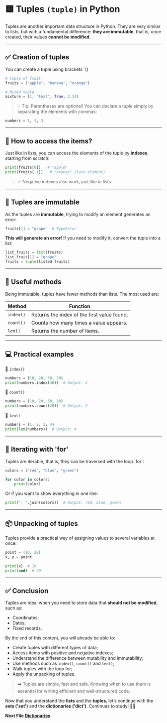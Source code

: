 # 🟨 Tuples ``(tuple)`` in Python

Tuples are another important data structure in Python. They are very similar to lists, but with a fundamental difference: **they are immutable**, that is, once created, their values **cannot be modified**.

---

## ✅ Creation of tuples

You can create a tuple using brackets `()

```python
# Tuple of fruit
fruits = ("apple", "banana", "orange")

# Mixed tuple
mixture = (1, "text", True, 3.14)
```

> 💡 Tip: Parentheses are optional! You can declare a tuple simply by separating the elements with commas:

```python
numbers = 1, 2, 3
```

---

## 🔎 How to access the items?

Just like in lists, you can access the elements of the tuple by **indexes**, starting from scratch:

```python
print(fruits[0])   # "apple"
print(fruits[-1])   # "orange" (last element)
```

> ✅ Negative indexes also work, just like in lists.

---

## 🚫 Tuples are immutable

As the tuples are **immutable**, trying to modify an element generates an error:

```python
fruits[1] = "grape"  # TypeError
```

**This will generate an error!** If you need to modify it, convert the tuple into a list:

```python
list_fruits = list(fruits)
list_fruit[1] = "grape"
fruits = tuple(listed fruits)
```

---

## 🧰 Useful methods

Being immutable, tuples have fewer methods than lists. The most used are:

| Method   | Function   |
|-----------|--------------------------------------------------------|
| `index()` | Returns the index of the first value found.   |
| `count()` | Counts how many times a value appears.   |
| `len()`   | Returns the number of items.   |

---

## 💻 Practical examples

🔖 ``index()``

```python
numbers = (10, 20, 30, 20)
print(numbers.index(30))  # Output: 2
```

🔖 ``count()``

```python
numbers = (10, 20, 30, 20)
print(numbers.count(20))  # Output: 2
```

🔖 ``len()``

```python
numbers = (1, 2, 3, 4)
print(len(numbers))  # Output: 4
```

---

## 🔁 Iterating with 'for'

Tuples are iterable, that is, they can be traversed with the loop `for':

```python
colors = ("red", "blue", "green")

for color in colors:
    print(color)
```

Or if you want to show everything in one line:

```python
print(", ".join(colors))  # Output: red, blue, green
```

---

## 📦 Unpacking of tuples

Tuples provide a practical way of assigning values to several variables at once:

```python
point = (10, 20)
x, y = point

print(x)  # 10
print(and)  # 20
```

---

## ✅ Conclusion

Tuples are ideal when you need to store data that **should not be modified**, such as:

- Coordinates;
- Dates;
- Fixed records.

By the end of this content, you will already be able to:

- Create tuples with different types of data;
- Access items with positive and negative indexes;
- Understand the difference between mutability and immutability;
- Use methods such as ``index()``, ``count()`` and ``len()``;
- Walk tuples with the loop for;
- Apply the unpacking of tuples.

> ➡️ Tuples are simple, fast and safe. Knowing when to use them is essential for writing efficient and well-structured code.

Now that you understand the **lists** and the **tuples**, let’s continue with the **sets ('set')** and the **dictionaries ('dict')**. Continues to study! 💪🐍

**Next File [Dictionaries](03_dictionaries.md)**
